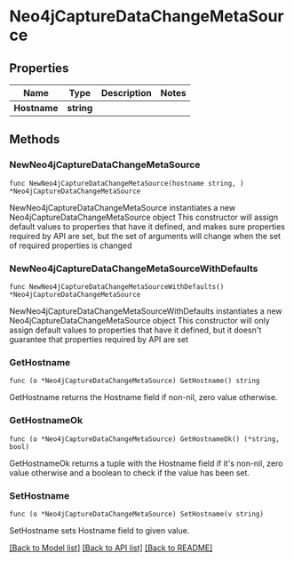 # Neo4jCaptureDataChangeMetaSource

## Properties

Name | Type | Description | Notes
------------ | ------------- | ------------- | -------------
**Hostname** | **string** |  | 

## Methods

### NewNeo4jCaptureDataChangeMetaSource

`func NewNeo4jCaptureDataChangeMetaSource(hostname string, ) *Neo4jCaptureDataChangeMetaSource`

NewNeo4jCaptureDataChangeMetaSource instantiates a new Neo4jCaptureDataChangeMetaSource object
This constructor will assign default values to properties that have it defined,
and makes sure properties required by API are set, but the set of arguments
will change when the set of required properties is changed

### NewNeo4jCaptureDataChangeMetaSourceWithDefaults

`func NewNeo4jCaptureDataChangeMetaSourceWithDefaults() *Neo4jCaptureDataChangeMetaSource`

NewNeo4jCaptureDataChangeMetaSourceWithDefaults instantiates a new Neo4jCaptureDataChangeMetaSource object
This constructor will only assign default values to properties that have it defined,
but it doesn't guarantee that properties required by API are set

### GetHostname

`func (o *Neo4jCaptureDataChangeMetaSource) GetHostname() string`

GetHostname returns the Hostname field if non-nil, zero value otherwise.

### GetHostnameOk

`func (o *Neo4jCaptureDataChangeMetaSource) GetHostnameOk() (*string, bool)`

GetHostnameOk returns a tuple with the Hostname field if it's non-nil, zero value otherwise
and a boolean to check if the value has been set.

### SetHostname

`func (o *Neo4jCaptureDataChangeMetaSource) SetHostname(v string)`

SetHostname sets Hostname field to given value.



[[Back to Model list]](../README.md#documentation-for-models) [[Back to API list]](../README.md#documentation-for-api-endpoints) [[Back to README]](../README.md)


